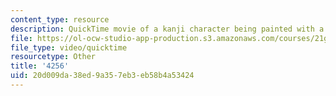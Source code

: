 ```yaml
---
content_type: resource
description: QuickTime movie of a kanji character being painted with a brush.
file: https://ol-ocw-studio-app-production.s3.amazonaws.com/courses/21g-504-japanese-iv-spring-2009/20d009da38ed9a357eb3eb58b4a53424_4256.mov
file_type: video/quicktime
resourcetype: Other
title: '4256'
uid: 20d009da-38ed-9a35-7eb3-eb58b4a53424
---
```

